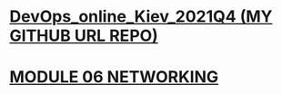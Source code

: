 
[DevOps_online_Kiev_2021Q4 (MY GITHUB URL REPO)](https://github.com/vasilkyiv/DevOps_online_Kiev_2021Q4.git)
=======================================

[MODULE 06 NETWORKING](https://github.com/vasilkyiv/DevOps_online_Kiev_2021Q4/tree/main/m6) 
===========================================================================
 